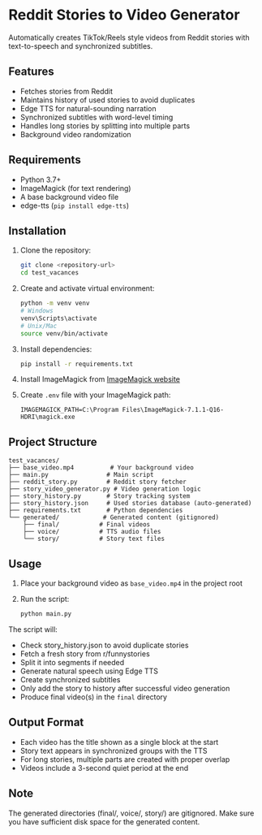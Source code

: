 # Reddit Stories to Video Generator

Automatically creates TikTok/Reels style videos from Reddit stories with text-to-speech and synchronized subtitles.

## Features

- Fetches stories from Reddit
- Maintains history of used stories to avoid duplicates
- Edge TTS for natural-sounding narration
- Synchronized subtitles with word-level timing
- Handles long stories by splitting into multiple parts
- Background video randomization

## Requirements

- Python 3.7+
- ImageMagick (for text rendering)
- A base background video file
- edge-tts (`pip install edge-tts`)

## Installation

1. Clone the repository:

   ```bash
   git clone <repository-url>
   cd test_vacances
   ```

2. Create and activate virtual environment:

   ```bash
   python -m venv venv
   # Windows
   venv\Scripts\activate
   # Unix/Mac
   source venv/bin/activate
   ```

3. Install dependencies:

   ```bash
   pip install -r requirements.txt
   ```

4. Install ImageMagick from [ImageMagick website](https://imagemagick.org/script/download.php)

5. Create `.env` file with your ImageMagick path:
   ```
   IMAGEMAGICK_PATH=C:\Program Files\ImageMagick-7.1.1-Q16-HDRI\magick.exe
   ```

## Project Structure

```
test_vacances/
├── base_video.mp4          # Your background video
├── main.py                # Main script
├── reddit_story.py        # Reddit story fetcher
├── story_video_generator.py # Video generation logic
├── story_history.py       # Story tracking system
├── story_history.json     # Used stories database (auto-generated)
├── requirements.txt       # Python dependencies
└── generated/            # Generated content (gitignored)
    ├── final/           # Final videos
    ├── voice/           # TTS audio files
    └── story/           # Story text files
```

## Usage

1. Place your background video as `base_video.mp4` in the project root

2. Run the script:
   ```bash
   python main.py
   ```

The script will:

- Check story_history.json to avoid duplicate stories
- Fetch a fresh story from r/funnystories
- Split it into segments if needed
- Generate natural speech using Edge TTS
- Create synchronized subtitles
- Only add the story to history after successful video generation
- Produce final video(s) in the `final` directory

## Output Format

- Each video has the title shown as a single block at the start
- Story text appears in synchronized groups with the TTS
- For long stories, multiple parts are created with proper overlap
- Videos include a 3-second quiet period at the end

## Note

The generated directories (final/, voice/, story/) are gitignored. Make sure you have sufficient disk space for the generated content.
